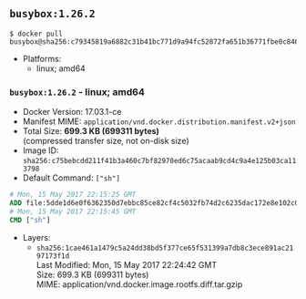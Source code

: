 ## `busybox:1.26.2`

```console
$ docker pull busybox@sha256:c79345819a6882c31b41bc771d9a94fc52872fa651b36771fbe0c8461d7ee558
```

-	Platforms:
	-	linux; amd64

### `busybox:1.26.2` - linux; amd64

-	Docker Version: 17.03.1-ce
-	Manifest MIME: `application/vnd.docker.distribution.manifest.v2+json`
-	Total Size: **699.3 KB (699311 bytes)**  
	(compressed transfer size, not on-disk size)
-	Image ID: `sha256:c75bebcdd211f41b3a460c7bf82970ed6c75acaab9cd4c9a4e125b03ca113798`
-	Default Command: `["sh"]`

```dockerfile
# Mon, 15 May 2017 22:15:25 GMT
ADD file:5dde1d6e0f6362350d7ebbc85ce82cf4c5032fb74d2c6235dac172e8e102c00f in / 
# Mon, 15 May 2017 22:15:45 GMT
CMD ["sh"]
```

-	Layers:
	-	`sha256:1cae461a1479c5a24dd38bd5f377ce65f531399a7db8c3ece891ac2197173f1d`  
		Last Modified: Mon, 15 May 2017 22:24:42 GMT  
		Size: 699.3 KB (699311 bytes)  
		MIME: application/vnd.docker.image.rootfs.diff.tar.gzip

